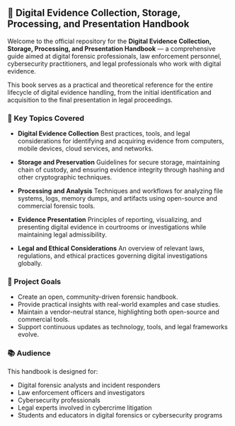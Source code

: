## 📘 Digital Evidence Collection, Storage, Processing, and Presentation Handbook

Welcome to the official repository for the **Digital Evidence Collection, Storage, Processing, and Presentation Handbook** — a comprehensive guide aimed at digital forensic professionals, law enforcement personnel, cybersecurity practitioners, and legal professionals who work with digital evidence.

This book serves as a practical and theoretical reference for the entire lifecycle of digital evidence handling, from the initial identification and acquisition to the final presentation in legal proceedings.

### 📌 Key Topics Covered

* **Digital Evidence Collection**
  Best practices, tools, and legal considerations for identifying and acquiring evidence from computers, mobile devices, cloud services, and networks.

* **Storage and Preservation**
  Guidelines for secure storage, maintaining chain of custody, and ensuring evidence integrity through hashing and other cryptographic techniques.

* **Processing and Analysis**
  Techniques and workflows for analyzing file systems, logs, memory dumps, and artifacts using open-source and commercial forensic tools.

* **Evidence Presentation**
  Principles of reporting, visualizing, and presenting digital evidence in courtrooms or investigations while maintaining legal admissibility.

* **Legal and Ethical Considerations**
  An overview of relevant laws, regulations, and ethical practices governing digital investigations globally.

### 🎯 Project Goals

* Create an open, community-driven forensic handbook.
* Provide practical insights with real-world examples and case studies.
* Maintain a vendor-neutral stance, highlighting both open-source and commercial tools.
* Support continuous updates as technology, tools, and legal frameworks evolve.

### 📚 Audience

This handbook is designed for:

* Digital forensic analysts and incident responders
* Law enforcement officers and investigators
* Cybersecurity professionals
* Legal experts involved in cybercrime litigation
* Students and educators in digital forensics or cybersecurity programs

